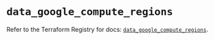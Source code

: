 # `data_google_compute_regions`

Refer to the Terraform Registry for docs: [`data_google_compute_regions`](https://registry.terraform.io/providers/hashicorp/google/6.34.0/docs/data-sources/compute_regions).

